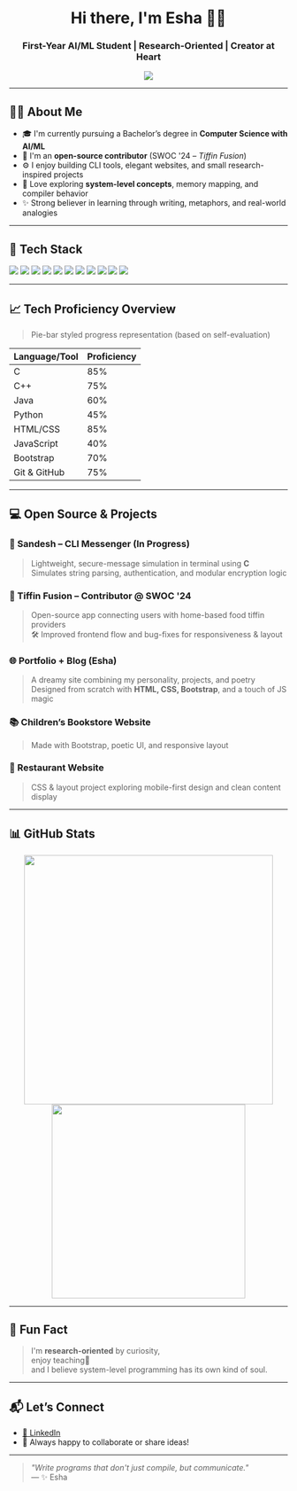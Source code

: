 <h1 align="center">Hi there, I'm Esha 👩‍💻</h1>
<h3 align="center">First-Year AI/ML Student | Research-Oriented | Creator at Heart</h3>

<p align="center">
  <img src="https://readme-typing-svg.herokuapp.com?font=Fira+Code&weight=600&size=22&pause=1000&color=5D4BFF&center=true&vCenter=true&width=450&lines=Building+Sandesh+%E2%9C%A8;C+is+Powerful%2C+Not+Scary.;Web+%7C+CLI+%7C+Poetry+in+Code;" />
</p>

---

## 👩‍🏫 About Me

- 🎓 I'm currently pursuing a Bachelor’s degree in **Computer Science with AI/ML**
- 🔧 I'm an **open-source contributor** (SWOC '24 – *Tiffin Fusion*)
- ⚙️ I enjoy building CLI tools, elegant websites, and small research-inspired projects
- 🧠 Love exploring **system-level concepts**, memory mapping, and compiler behavior
- ✨ Strong believer in learning through writing, metaphors, and real-world analogies

---

## 🧰 Tech Stack

<p>
  <img src="https://img.shields.io/badge/C-00599C?style=for-the-badge&logo=c&logoColor=white"/>
  <img src="https://img.shields.io/badge/C++-00427E?style=for-the-badge&logo=c%2B%2B&logoColor=white"/>
  <img src="https://img.shields.io/badge/Java-ED8B00?style=for-the-badge&logo=java&logoColor=white"/>
  <img src="https://img.shields.io/badge/Python-3670A0?style=for-the-badge&logo=python&logoColor=white"/>
  <img src="https://img.shields.io/badge/HTML5-E34F26?style=for-the-badge&logo=html5&logoColor=white"/>
  <img src="https://img.shields.io/badge/CSS3-1572B6?style=for-the-badge&logo=css3&logoColor=white"/>
  <img src="https://img.shields.io/badge/Bootstrap-7B11F9?style=for-the-badge&logo=bootstrap&logoColor=white"/>
  <img src="https://img.shields.io/badge/JavaScript-F7DF1E?style=for-the-badge&logo=javascript&logoColor=black"/>
  <img src="https://img.shields.io/badge/Git-F05032?style=for-the-badge&logo=git&logoColor=white"/>
  <img src="https://img.shields.io/badge/GitHub-181717?style=for-the-badge&logo=github&logoColor=white"/>
  <img src="https://img.shields.io/badge/VSCode-007ACC?style=for-the-badge&logo=visual-studio-code&logoColor=white"/>
</p>

---

## 📈 Tech Proficiency Overview

> Pie-bar styled progress representation (based on self-evaluation)

| Language/Tool | Proficiency |
|---------------|-------------|
| C             | 85%         |
| C++           | 75%         | 
| Java          | 60%         | 
| Python        | 45%         | 
| HTML/CSS      | 85%         | 
| JavaScript    | 40%         | 
| Bootstrap     | 70%         | 
| Git & GitHub  | 75%         | 

---

## 💻 Open Source & Projects

### 📨 Sandesh – CLI Messenger (In Progress)
> Lightweight, secure-message simulation in terminal using **C**  
> Simulates string parsing, authentication, and modular encryption logic

### 🥗 Tiffin Fusion – Contributor @ SWOC '24  
> Open-source app connecting users with home-based food tiffin providers  
> 🛠 Improved frontend flow and bug-fixes for responsiveness & layout

### 🌐 Portfolio + Blog (Esha)
> A dreamy site combining my personality, projects, and poetry  
> Designed from scratch with **HTML, CSS, Bootstrap**, and a touch of JS magic

### 📚 Children’s Bookstore Website  
> Made with Bootstrap, poetic UI, and responsive layout

### 🍴 Restaurant Website  
> CSS & layout project exploring mobile-first design and clean content display

---

## 📊 GitHub Stats

<p align="center">
  <img src="https://github-readme-stats.vercel.app/api?username=esha-bajaj&show_icons=true&theme=radical&hide_border=true" width="450"/>
  <img src="https://github-readme-stats.vercel.app/api/top-langs/?username=esha-bajaj&layout=compact&theme=radical&hide_border=true" width="350"/>
</p>

---

## 📖 Fun Fact

> I'm **research-oriented** by curiosity,  
> enjoy teaching🌻  
> and I believe system-level programming has its own kind of soul.

---

## 📬 Let’s Connect

- [🔗 LinkedIn](https://linkedin.com/in/esha-bajaj)
- 📩 Always happy to collaborate or share ideas!

---

> _"Write programs that don't just compile, but communicate."_  
> — ✨ Esha
